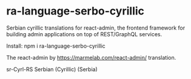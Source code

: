 # ra-language-serbo-cyrillic
Serbian  cyrillic translations for react-admin, the frontend framework for building admin applications on top of REST/GraphQL services.

Install: npm i ra-language-serbo-cyrillic

The react-admin by https://marmelab.com/react-admin/ translation.

sr-Cyrl-RS Serbian (Cyrillic) (Serbia)

